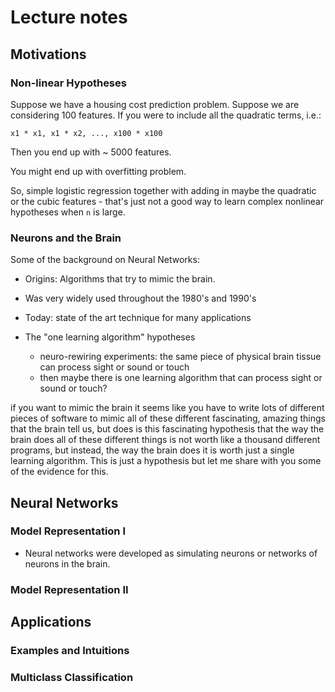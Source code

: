 # Lecture notes

## Motivations

### Non-linear Hypotheses

Suppose we have a housing cost prediction problem.
Suppose we are considering 100 features.
If you were to include all the quadratic terms, i.e.:

    x1 * x1, x1 * x2, ..., x100 * x100
Then you end up with ~ 5000 features.

You might end up with overfitting problem.

So, simple logistic regression together with adding in maybe the quadratic or the cubic features - that's just not a good way to learn complex nonlinear hypotheses when `n` is large.

### Neurons and the Brain

Some of the background on Neural Networks:
- Origins: Algorithms that try to mimic the brain.
- Was very widely used throughout the 1980's and 1990's
- Today: state of the art technique for many applications

- The "one learning algorithm" hypotheses
    - neuro-rewiring experiments: the same piece of physical brain tissue can process sight or sound or touch
    - then maybe there is one learning algorithm that can process sight or sound or touch?

if you want to mimic the brain it seems like you have to write lots of different pieces of software to mimic all of these different fascinating, amazing things that the brain tell us, but does is this fascinating hypothesis that the way the brain does all of these different things is not worth like a thousand different programs, but instead, the way the brain does it is worth just a single learning algorithm. This is just a hypothesis but let me share with you some of the evidence for this.

## Neural Networks

### Model Representation I

* Neural networks were developed as simulating neurons or networks of neurons in the brain.

### Model Representation II

## Applications

### Examples and Intuitions

### Multiclass Classification
